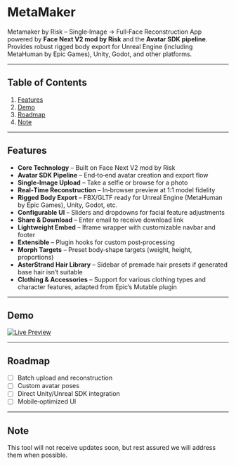 # MetaMaker

Metamaker by Risk – Single‑Image → Full‑Face Reconstruction App powered by **Face Next V2 mod by Risk** and the **Avatar SDK pipeline**. Provides robust rigged body export for Unreal Engine (including MetaHuman by Epic Games), Unity, Godot, and other platforms.

---

## Table of Contents

1. [Features](#features)  
2. [Demo](#demo)  
3. [Roadmap](#roadmap)  
4. [Note](#note)

---

## Features

- **Core Technology** – Built on Face Next V2 mod by Risk  
- **Avatar SDK Pipeline** – End‑to‑end avatar creation and export flow  
- **Single‑Image Upload** – Take a selfie or browse for a photo  
- **Real‑Time Reconstruction** – In‑browser preview at 1:1 model fidelity  
- **Rigged Body Export** – FBX/GLTF ready for Unreal Engine (MetaHuman by Epic Games), Unity, Godot, etc.  
- **Configurable UI** – Sliders and dropdowns for facial feature adjustments  
- **Share & Download** – Enter email to receive download link  
- **Lightweight Embed** – Iframe wrapper with customizable navbar and footer  
- **Extensible** – Plugin hooks for custom post‑processing  
- **Morph Targets** – Preset body‑shape targets (weight, height, proportions)  
- **AsterStrand Hair Library** – Sidebar of premade hair presets if generated base hair isn’t suitable  
- **Clothing & Accessories** – Support for various clothing types and character features, adapted from Epic’s Mutable plugin

---

## Demo

[![Live Preview](https://img.shields.io/badge/Preview-Open_in_Browser-blue.svg)](https://gamedev44.github.io/MetaMaker/)


---

## Roadmap

- [ ] Batch upload and reconstruction  
- [ ] Custom avatar poses  
- [ ] Direct Unity/Unreal SDK integration  
- [ ] Mobile‑optimized UI

---

## Note

This tool will not receive updates soon, but rest assured we will address them when possible.

